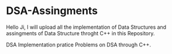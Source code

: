# DSA-Assingments
Hello Ji, I will upload all the implementation of Data Structures and assingments of Data Structure throght C++ in this Repository.

DSA Implementation
pratice Problems on DSA through C++.
